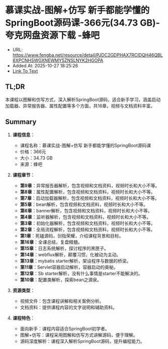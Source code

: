 # 慕课实战-图解+仿写 新手都能学懂的SpringBoot源码课-366元(34.73 GB)-夸克网盘资源下载 -蜂吧
- URL: https://www.fengba.net/resource/detail/PJDC2GDPHAX7RCIDQH46QBL6XPCNHSWGXNEWMY5ZNSLNYK2HGOPA
- Added At: 2025-10-27 18:25:26
- [Link To Text](2025-10-27-慕课实战-图解+仿写-新手都能学懂的springboot源码课-366元(34.73-gb)-夸克网盘资源下载--蜂吧_raw.md)

## TL;DR
本课程以图解和仿写方式，深入解析SpringBoot源码，适合新手学习，涵盖启动加载器、异常报告器、属性配置等多个方面，共16章，视频与文档资料丰富。

## Summary
1. **课程信息**：
   - 课程名称：慕课实战-图解+仿写 新手都能学懂的SpringBoot源码课
   - 价格：366元
   - 大小：34.73 GB
   - 来源：蜂吧

2. **课程章节**：
   - **第9章**：异常报告器解析，包含视频和文档资料，视频时长和大小不等。
   - **第8章**：属性配置解析，包含视频和文档资料，视频时长和大小不等。
   - **第7章**：启动加载器解析，包含视频和文档资料，视频时长和大小不等。
   - **第5章**：bean解析，包含视频和文档资料，视频时长和大小不等。
   - **第6章**：banner解析，包含视频和文档资料，视频时长和大小不等。
   - **第4章**：监听器解析，包含视频和文档资料，视频时长和大小不等。
   - **第3章**：初始化器解析，包含视频和文档资料，视频时长和大小不等。
   - **第2章**：全局流程解析，包含视频和文档资料，视频时长和大小不等。
   - **第1章**：死磕源码，剑指荣耀，介绍课程背景和目标。
   - **第16章**：全课总结，复盘精髓。
   - **第15章**：日志系统解析，探讨程序的黑匣子。
   - **第14章**：webflux解析，颠覆习惯，化被动为主动。
   - **第13章**：mybatis starter解析，架设程序与数据的桥梁。
   - **第11章**：Servlet容器启动解析，容器启动的奥秘。
   - **第12章**：Sb starter解析，没有什么事情是starter不能解决的。
   - **第10章**：配置类解析，探索bean之源泉。

3. **资源类型**：
   - 视频文件：包含课程讲解和相关案例分析。
   - 文档资料：提供课程内容的文字说明和辅助资料。

4. **课程特色**：
   - 面向新手：课程内容适合SpringBoot初学者。
   - 图解+仿写：课程采用图解和仿写方式讲解源码，便于理解。
   - 源码深度解析：课程深入解析SpringBoot源码，提升编程能力。

